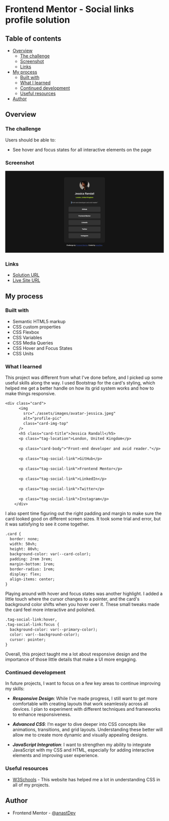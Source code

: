 # Frontend Mentor - Social links profile solution

## Table of contents

- [Overview](#overview)
  - [The challenge](#the-challenge)
  - [Screenshot](#screenshot)
  - [Links](#links)
- [My process](#my-process)
  - [Built with](#built-with)
  - [What I learned](#what-i-learned)
  - [Continued development](#continued-development)
  - [Useful resources](#useful-resources)
- [Author](#author)

## Overview

### The challenge

Users should be able to:

- See hover and focus states for all interactive elements on the page

### Screenshot

![](./screenshot.png)

### Links

- [Solution URL]()
- [Live Site URL]()

## My process

### Built with

- Semantic HTML5 markup
- CSS custom properties
- CSS Flexbox
- CSS Variables
- CSS Media Queries
- CSS Hover and Focus States
- CSS Units

### What I learned

This project was different from what I've done before, and I picked up some useful skills along the way. I used Bootstrap for the card's styling, which helped me get a better handle on how its grid system works and how to make things responsive.
```
<div class="card">
      <img
        src="./assets/images/avatar-jessica.jpeg"
        alt="profile-pic"
        class="card-img-top"
      />
      <h5 class="card-title">Jessica Randall</h5>
      <p class="tag-location">London, United Kingdom</p>

      <p class="card-body">"Front-end developer and avid reader."</p>

      <p class="tag-social-link">GitHub</p>

      <p class="tag-social-link">Frontend Mentor</p>

      <p class="tag-social-link">LinkedIn</p>

      <p class="tag-social-link">Twitter</p>

      <p class="tag-social-link">Instagram</p>
    </div>
 ```

I also spent time figuring out the right padding and margin to make sure the card looked good on different screen sizes. It took some trial and error, but it was satisfying to see it come together.

```
.card {
  border: none;
  width: 50vh;
  height: 80vh;
  background-color: var(--card-color);
  padding: 2rem 3rem;
  margin-bottom: 1rem;
  border-radius: 1rem;
  display: flex;
  align-items: center;
}
```

Playing around with hover and focus states was another highlight. I added a little touch where the cursor changes to a pointer, and the card's background color shifts when you hover over it. These small tweaks made the card feel more interactive and polished.

```
.tag-social-link:hover,
.tag-social-link:focus {
  background-color: var(--primary-color);
  color: var(--background-color);
  cursor: pointer;
}
```

Overall, this project taught me a lot about responsive design and the importance of those little details that make a UI more engaging.

### Continued development

In future projects, I want to focus on a few key areas to continue improving my skills:

- ***Responsive Design***: While I’ve made progress, I still want to get more comfortable with creating layouts that work seamlessly across all devices. I plan to experiment with different techniques and frameworks to enhance responsiveness.

- ***Advanced CSS***: I’m eager to dive deeper into CSS concepts like animations, transitions, and grid layouts. Understanding these better will allow me to create more dynamic and visually appealing designs.

- ***JavaScript Integration***: I want to strengthen my ability to integrate JavaScript with my CSS and HTML, especially for adding interactive elements and improving user experience.


### Useful resources

- [W3Schools](https://www.w3schools.com/css/default.asp) - This website has helped me a lot in understanding CSS in all of my projects. 

## Author

- Frontend Mentor - [@anastDev]()